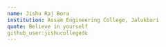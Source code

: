 ```yaml
---
name: Jishu Raj Bora 
institution: Assam Engineering College, Jalukbari 
quote: Believe in yourself 
github_user:jishucollegedu
---
```

